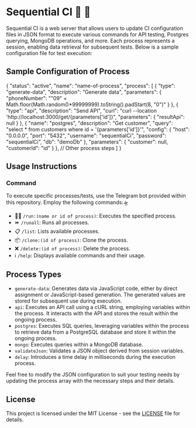 # Sequential CI 🤖 🚀

Sequential CI is a web server that allows users to update CI configuration files in JSON format to execute various commands for API testing, Postgres querying, MongoDB operations, and more. Each process represents a session, enabling data retrieval for subsequent tests. Below is a sample configuration file for test execution:

## Sample Configuration of Process


{
  "status": "active",
  "name": "name-of-process",
  "process": [
    {
      "type": "generate-data",
      "description": "Generate data",
      "parameters": {
        "phoneNumber": "\"09\" + Math.floor(Math.random()*99999999).toString().padStart(8, \"0\")"
      }
    },
    {
      "type": "api",
      "description": "Send API",
      "curl": "curl --location 'http://localhost:3000/get/{parameters['id']}",
      "parameters": {
        "resultApi": null
      }
    },
    {
      "name": "postgres",
      "description": "Get customer",
      "query": "select * from customers where id = '{parameters['id']}'",
      "config": {
        "host": "0.0.0.0",
        "port": "5432",
        "username": "sequentialCi",
        "password": "sequentialCi",
        "db": "demoDb"
      },
      "parameters": {
        "customer": null,
        "customerId": "id"
      }
    },
    // Other process steps
  ]
}


## Usage Instructions

### Command
To execute specific processes/tests, use the Telegram bot provided within this repository. Employ the following commands:🛸

- 🏃‍♂️ `/run:(name or id of process)`: Executes the specified process.
- ⏩ `/runall`: Runs all processes.
- 📋 `/list`: Lists available processes.
- 📦 `/clone:(id of process)`: Clone the process.
- ❌ `/delete:(id of process)`: Delete the process.
- ℹ️ `/help`: Displays available commands and their usage.

## Process Types
- `generate-data`: Generates data via JavaScript code, either by direct assignment or JavaScript-based generation. The generated values are stored for subsequent use during execution.
- `api`: Executes an API call using a cURL string, employing variables within the process. It interacts with the API and stores the result within the ongoing process.
- `postgres`: Executes SQL queries, leveraging variables within the process to retrieve data from a PostgreSQL database and store it within the ongoing process.
- `mongo`: Executes queries within a MongoDB database.
- `validateJson`: Validates a JSON object derived from session variables.
- `delay`: Introduces a time delay in milliseconds during the execution process.


Feel free to modify the JSON configuration to suit your testing needs by updating the process array with the necessary steps and their details.

## License

This project is licensed under the MIT License - see the [LICENSE](LICENSE) file for details.
